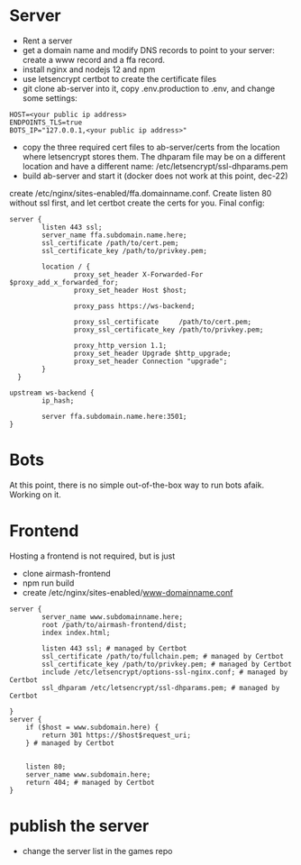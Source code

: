 # Server

- Rent a server
- get a domain name and modify DNS records to point to your server: create a www record and a ffa record.
- install nginx and nodejs 12 and npm
- use letsencrypt certbot to create the certificate files
- git clone ab-server into it, copy .env.production to .env, and change some settings:

```
HOST=<your public ip address>
ENDPOINTS_TLS=true
BOTS_IP="127.0.0.1,<your public ip address>"
``` 

- copy the three required cert files to ab-server/certs from the location where letsencrypt stores them. 
The dhparam file may be on a different location and have a different name: /etc/letsencrypt/ssl-dhparams.pem
- build ab-server and start it (docker does not work at this point, dec-22)

create /etc/nginx/sites-enabled/ffa.domainname.conf. Create listen 80 without ssl first, and let certbot create the certs for you. Final config:

```nginx
server {
        listen 443 ssl;
        server_name ffa.subdomain.name.here;
        ssl_certificate /path/to/cert.pem;
        ssl_certificate_key /path/to/privkey.pem;

        location / {
                proxy_set_header X-Forwarded-For $proxy_add_x_forwarded_for;
                proxy_set_header Host $host;

                proxy_pass https://ws-backend;

                proxy_ssl_certificate     /path/to/cert.pem;
                proxy_ssl_certificate_key /path/to/privkey.pem;

                proxy_http_version 1.1;
                proxy_set_header Upgrade $http_upgrade;
                proxy_set_header Connection "upgrade";
        }
  }

upstream ws-backend {
        ip_hash;

        server ffa.subdomain.name.here:3501;
}
```

# Bots

At this point, there is no simple out-of-the-box way to run bots afaik. Working on it.

# Frontend

Hosting a frontend is not required, but is just 
- clone airmash-frontend
- npm run build
- create /etc/nginx/sites-enabled/www-domainname.conf

```nginx
server {
        server_name www.subdomainname.here;
        root /path/to/airmash-frontend/dist;
        index index.html;

        listen 443 ssl; # managed by Certbot
        ssl_certificate /path/to/fullchain.pem; # managed by Certbot
        ssl_certificate_key /path/to/privkey.pem; # managed by Certbot
        include /etc/letsencrypt/options-ssl-nginx.conf; # managed by Certbot
        ssl_dhparam /etc/letsencrypt/ssl-dhparams.pem; # managed by Certbot

}
server {
    if ($host = www.subdomain.here) {
        return 301 https://$host$request_uri;
    } # managed by Certbot


    listen 80;
    server_name www.subdomain.here;
    return 404; # managed by Certbot
}
```

# publish the server
- change the server list in the games repo
